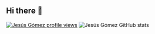 ## Hi there 👋
[![Jesús Gómez profile views](https://u8views.com/api/v1/github/profiles/90068817/views/day-week-month-total-count.svg)](https://u8views.com/github/jggomeztocino)
![Jesús Gómez GitHub stats](https://github-readme-stats.vercel.app/api?username=jggomeztocino)

<!--
**jggomeztocino/jggomeztocino** is a ✨ _special_ ✨ repository because its `README.md` (this file) appears on your GitHub profile.

Here are some ideas to get you started:

- 🔭 I’m currently working on ...
- 🌱 I’m currently learning ...
- 👯 I’m looking to collaborate on ...
- 🤔 I’m looking for help with ...
- 💬 Ask me about ...
- 📫 How to reach me: ...
- 😄 Pronouns: ...
- ⚡ Fun fact: ...
-->
